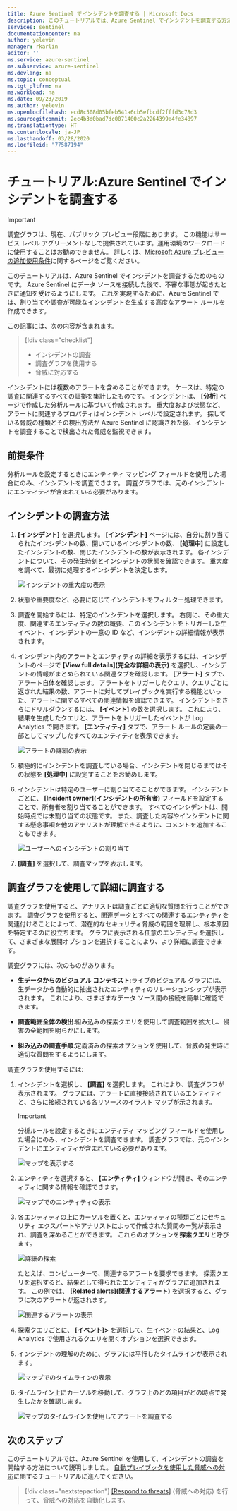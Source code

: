 ```yaml
---
title: Azure Sentinel でインシデントを調査する | Microsoft Docs
description: このチュートリアルでは、Azure Sentinel でインシデントを調査する方法について説明します。
services: sentinel
documentationcenter: na
author: yelevin
manager: rkarlin
editor: ''
ms.service: azure-sentinel
ms.subservice: azure-sentinel
ms.devlang: na
ms.topic: conceptual
ms.tgt_pltfrm: na
ms.workload: na
ms.date: 09/23/2019
ms.author: yelevin
ms.openlocfilehash: ecd8c508d05bfeb541a6cb5efbcdf2fffd3c78d3
ms.sourcegitcommit: 2ec4b3d0bad7dc0071400c2a2264399e4fe34897
ms.translationtype: HT
ms.contentlocale: ja-JP
ms.lasthandoff: 03/28/2020
ms.locfileid: "77587194"
---
```

# <a name="tutorial-investigate-incidents-with-azure-sentinel"></a>チュートリアル:Azure Sentinel でインシデントを調査する

> [!IMPORTANT]
> 調査グラフは、現在、パブリック プレビュー段階にあります。
> この機能はサービス レベル アグリーメントなしで提供されています。運用環境のワークロードに使用することはお勧めできません。
> 詳しくは、[Microsoft Azure プレビューの追加使用条件](https://azure.microsoft.com/support/legal/preview-supplemental-terms/)に関するページをご覧ください。


このチュートリアルは、Azure Sentinel でインシデントを調査するためのものです。 Azure Sentinel にデータ ソースを接続した後で、不審な事態が起きたときに通知を受けるようにします。 これを実現するために、Azure Sentinel では、割り当てや調査が可能なインシデントを生成する高度なアラート ルールを作成できます。

この記事には、次の内容が含まれます。
> [!div class="checklist"]
> * インシデントの調査
> * 調査グラフを使用する
> * 脅威に対応する

インシデントには複数のアラートを含めることができます。 ケースは、特定の調査に関連するすべての証拠を集計したものです。 インシデントは、 **[分析]** ページで作成した分析ルールに基づいて作成されます。 重大度および状態など、アラートに関連するプロパティはインシデント レベルで設定されます。 探している脅威の種類とその検出方法が Azure Sentinel に認識された後、インシデントを調査することで検出された脅威を監視できます。

## <a name="prerequisites"></a>前提条件
分析ルールを設定するときにエンティティ マッピング フィールドを使用した場合にのみ、インシデントを調査できます。 調査グラフでは、元のインシデントにエンティティが含まれている必要があります。

## <a name="how-to-investigate-incidents"></a>インシデントの調査方法

1. **[インシデント]** を選択します。 **[インシデント]** ページには、自分に割り当てられたインシデントの数、開いているインシデントの数、 **[処理中]** に設定したインシデントの数、閉じたインシデントの数が表示されます。 各インシデントについて、その発生時刻とインシデントの状態を確認できます。 重大度を調べて、最初に処理するインシデントを決定します。

    ![インシデントの重大度の表示](media/tutorial-investigate-cases/incident-severity.png)

1. 状態や重要度など、必要に応じてインシデントをフィルター処理できます。

1. 調査を開始するには、特定のインシデントを選択します。 右側に、その重大度、関連するエンティティの数の概要、このインシデントをトリガーした生イベント、インシデントの一意の ID など、インシデントの詳細情報が表示されます。

1. インシデント内のアラートとエンティティの詳細を表示するには、インシデントのページで **[View full details]\(完全な詳細の表示\)** を選択し、インシデントの情報がまとめられている関連タブを確認します。 **[アラート]** タブで、アラート自体を確認します。 アラートをトリガーしたクエリ、クエリごとに返された結果の数、アラートに対してプレイブックを実行する機能といった、アラートに関するすべての関連情報を確認できます。 インシデントをさらにドリルダウンするには、 **[イベント]** の数を選択します。 これにより、結果を生成したクエリと、アラートをトリガーしたイベントが Log Analytics で開きます。 **[エンティティ]** タブで、アラート ルールの定義の一部としてマップしたすべてのエンティティを表示できます。

    ![アラートの詳細の表示](media/tutorial-investigate-cases/alert-details.png)

1. 積極的にインシデントを調査している場合、インシデントを閉じるまではその状態を **[処理中]** に設定することをお勧めします。

1. インシデントは特定のユーザーに割り当てることができます。 インシデントごとに、 **[Incident owner]\(インシデントの所有者\)** フィールドを設定することで、所有者を割り当てることができます。 すべてのインシデントは、開始時点では未割り当ての状態です。 また、調査した内容やインシデントに関する懸念事項を他のアナリストが理解できるように、コメントを追加することもできます。

    ![ユーザーへのインシデントの割り当て](media/tutorial-investigate-cases/assign-incident-to-user.png)

1. **[調査]** を選択して、調査マップを表示します。

## <a name="use-the-investigation-graph-to-deep-dive"></a>調査グラフを使用して詳細に調査する

調査グラフを使用すると、アナリストは調査ごとに適切な質問を行うことができます。 調査グラフを使用すると、関連データとすべての関連するエンティティを関連付けることによって、潜在的なセキュリティ脅威の範囲を理解し、根本原因を特定するのに役立ちます。 グラフに表示される任意のエンティティを選択して、さまざまな展開オプションを選択することにより、より詳細に調査できます。  
  
調査グラフには、次のものがあります。

- **生データからのビジュアル コンテキスト**:ライブのビジュアル グラフには、生データから自動的に抽出されたエンティティのリレーションシップが表示されます。 これにより、さまざまなデータ ソース間の接続を簡単に確認できます。

- **調査範囲全体の検出**:組み込みの探索クエリを使用して調査範囲を拡大し、侵害の全範囲を明らかにします。

- **組み込みの調査手順**:定義済みの探索オプションを使用して、脅威の発生時に適切な質問をするようにします。

調査グラフを使用するには:

1. インシデントを選択し、 **[調査]** を選択します。 これにより、調査グラフが表示されます。 グラフには、アラートに直接接続されているエンティティと、さらに接続されている各リソースのイラスト マップが示されます。

   > [!IMPORTANT] 
   > 分析ルールを設定するときにエンティティ マッピング フィールドを使用した場合にのみ、インシデントを調査できます。 調査グラフでは、元のインシデントにエンティティが含まれている必要があります。

   ![マップを表示する](media/tutorial-investigate-cases/map1.png)

1. エンティティを選択すると、 **[エンティティ]** ウィンドウが開き、そのエンティティに関する情報を確認できます。

    ![マップでのエンティティの表示](media/tutorial-investigate-cases/map-entities.png)
  
1. 各エンティティの上にカーソルを置くと、エンティティの種類ごとにセキュリティ エクスパートやアナリストによって作成された質問の一覧が表示され、調査を深めることができます。 これらのオプションを**探索クエリ**と呼びます。

    ![詳細の探索](media/tutorial-investigate-cases/exploration-cases.png)

   たとえば、コンピューターで、関連するアラートを要求できます。 探索クエリを選択すると、結果として得られたエンティティがグラフに追加されます。 この例では、 **[Related alerts]\(関連するアラート\)** を選択すると、グラフに次のアラートが返されます。

    ![関連するアラートの表示](media/tutorial-investigate-cases/related-alerts.png)

1. 探索クエリごとに、 **[イベント]\>** を選択して、生イベントの結果と、Log Analytics で使用されるクエリを開くオプションを選択できます。

1. インシデントの理解のために、グラフには平行したタイムラインが表示されます。

    ![マップでのタイムラインの表示](media/tutorial-investigate-cases/map-timeline.png)

1. タイムライン上にカーソルを移動して、グラフ上のどの項目がどの時点で発生したかを確認します。

    ![マップのタイムラインを使用してアラートを調査する](media/tutorial-investigate-cases/use-timeline.png)



## <a name="next-steps"></a>次のステップ
このチュートリアルでは、Azure Sentinel を使用して、インシデントの調査を開始する方法について説明しました。 [自動プレイブックを使用した脅威への対応](tutorial-respond-threats-playbook.md)に関するチュートリアルに進んでください。
> [!div class="nextstepaction"]
> [[Respond to threats]](tutorial-respond-threats-playbook.md) (脅威への対応) を行って、脅威への対応を自動化します。


